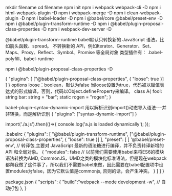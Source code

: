 mkdir filename
cd filename
npm init
npm i webpack webpack-cli -D
npm i html-webpack-plugin -D
npm i webpack-merge -D
npm i clean-webpack-plugin -D
npm i babel-loader -D
npm i @babel/core @babel/preset-env -D
npm i @babel/plugin-transform-runtime -D
npm i @babel/plugin-proposal-class-properties -D
npm i webpack-dev-server -D



@babel/plugin-transform-runtime
babel默认只转换新的 JavaScript 语法，比如箭头函数、spread。
不转换新的 API，例如Iterator、Generator、Set、Maps、Proxy、Reflect、Symbol、Promise 等全局对象
类型插件有： .babel-polyfill、babel-runtime

npm i @babel/plugin-proposal-class-properties -D

{
  "plugins": [
    ["@babel/plugin-proposal-class-properties", { "loose": true }]
  ]
}
options
loose：boolean，默认为false
当loose设置为true，代码被以赋值表达式的形式编译，否则，代码以Object.defineProperty来编译。
class A{
	foo!: string
	bar: string = "bar";
	static rogen = "rogen";
}


babel-plugin-syntax-dynamic-import
用以解析识别import()动态导入语法---并非转换，而是解析识别
{
  "plugins": ["syntax-dynamic-import"]
}

import('./a.js').then(()=>{
  console.log('a.js is loaded dynamically');
});


.babelrc
{
    "plugins": [
        "@babel/plugin-transform-runtime",
        ["@babel/plugin-proposal-class-properties", { "loose": true }]
    ],
    "preset": [
        [
            '@babel/preset-env', // 转译包,主要对 JavaScript 最新的语法糖进行编译，并不负责转译新增的 API 和全局对象。
            {
                "modules": false // 以前我们需要使用babel来将ES6的模块语法转换为AMD, CommonJS，UMD之类的模块化标准语法，但是现在webpack都帮我做了这件事了，所以我们不需要babel来做，因此需要在babel配置项中设置modules为false，因为它默认值是commonjs, 否则的话，会产生冲突。
            }
        ]
    ]
}

package.json
{
    "scripts": {
    "build":"webpack --mode development -w", // 自动打包
    },
}